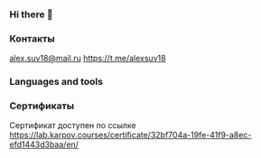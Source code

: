 ### Hi there 👋

### Контакты
alex.suv18@mail.ru
https://t.me/alexsuv18
### Languages and tools

### Сертификаты

Сертификат доступен по ссылке https://lab.karpov.courses/certificate/32bf704a-19fe-41f9-a8ec-efd1443d3baa/en/

<!--
**alexsuv18/alexsuv18** is a ✨ _special_ ✨ repository because its `README.md` (this file) appears on your GitHub profile.

Here are some ideas to get you started:

- 🔭 I’m currently working on ...
- 🌱 I’m currently learning ...
- 👯 I’m looking to collaborate on ...
- 🤔 I’m looking for help with ...
- 💬 Ask me about ...
- 📫 How to reach me: ...
- 😄 Pronouns: ...
- ⚡ Fun fact: ...
-->
